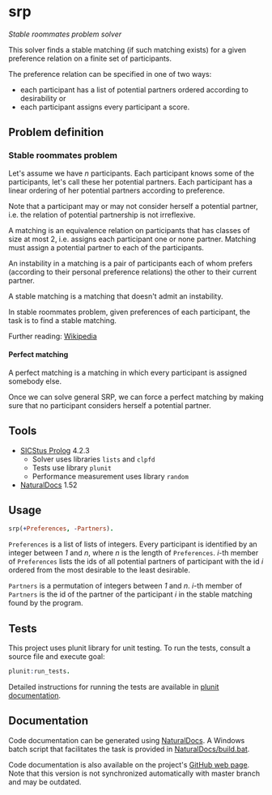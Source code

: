 # srp

_Stable roommates problem solver_

This solver finds a stable matching (if such matching exists) for a given preference relation on a finite set of participants.

The preference relation can be specified in one of two ways:

* each participant has a list of potential partners ordered according to desirability or
* each participant assigns every participant a score.

## Problem definition

### Stable roommates problem

Let's assume we have _n_ participants. Each participant knows some of the participants, let's call these her potential partners. Each participant has a linear ordering of her potential partners according to preference.

Note that a participant may or may not consider herself a potential partner, i.e. the relation of potential partnership is not irreflexive.

A matching is an equivalence relation on participants that has classes of size at most 2, i.e. assigns each participant one or none partner. Matching must assign a potential partner to each of the participants.

An instability in a matching is a pair of participants each of whom prefers (according to their personal preference relations) the other to their current partner.

A stable matching is a matching that doesn't admit an instability.

In stable roommates problem, given preferences of each participant, the task is to find a stable matching.

Further reading: [Wikipedia](http://en.wikipedia.org/wiki/Stable_roommates_problem)

#### Perfect matching

A perfect matching is a matching in which every participant is assigned somebody else.

Once we can solve general SRP, we can force a perfect matching by making sure that no participant considers herself a potential partner.

## Tools

* [SICStus Prolog](https://sicstus.sics.se/) 4.2.3
  * Solver uses libraries `lists` and `clpfd`
  * Tests use library `plunit`
  * Performance measurement uses library `random`
* [NaturalDocs](http://www.naturaldocs.org/) 1.52

## Usage

```prolog
srp(+Preferences, -Partners).
```
`Preferences` is a list of lists of integers. Every participant is identified by an integer between _1_ and _n_, where _n_ is the length of `Preferences`. _i_-th member of `Preferences` lists the ids of all potential partners of participant with the id _i_ ordered from the most desirable to the least desirable.

`Partners` is a permutation of integers between _1_ and _n_. _i_-th member of `Partners` is the id of the partner of the participant _i_ in the stable matching found by the program.

## Tests

This project uses plunit library for unit testing. To run the tests, consult a source file and execute goal:
```prolog
plunit:run_tests.
```
Detailed instructions for running the tests are available in [plunit documentation](https://sicstus.sics.se/sicstus/docs/latest4/html/sicstus.html/lib_002dplunit.html#lib_002dplunit).

## Documentation

Code documentation can be generated using [NaturalDocs](http://www.naturaldocs.org/).
A Windows batch script that facilitates the task is provided in
[NaturalDocs/build.bat](https://github.com/filipbartek/srp/blob/master/NaturalDocs/build.bat).

Code documentation is also available on the project's [GitHub web page](http://filipbartek.github.io/srp/).
Note that this version is not synchronized automatically with master branch and may be outdated.
